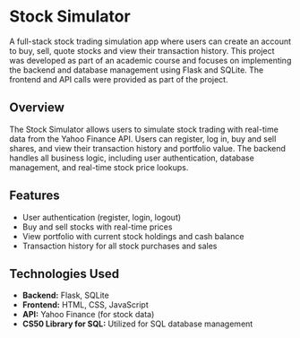 # Stock Simulator

A full-stack stock trading simulation app where users can create an account to buy, sell, quote stocks and view their transaction history. This project was developed as part of an academic course and focuses on implementing the backend and database management using Flask and SQLite. The frontend and API calls were provided as part of the project.

## Overview
The Stock Simulator allows users to simulate stock trading with real-time data from the Yahoo Finance API. Users can register, log in, buy and sell shares, and view their transaction history and portfolio value. The backend handles all business logic, including user authentication, database management, and real-time stock price lookups.

## Features
- User authentication (register, login, logout)
- Buy and sell stocks with real-time prices
- View portfolio with current stock holdings and cash balance
- Transaction history for all stock purchases and sales

## Technologies Used
- **Backend:** Flask, SQLite
- **Frontend:** HTML, CSS, JavaScript
- **API:** Yahoo Finance (for stock data)
- **CS50 Library for SQL:** Utilized for SQL database management





